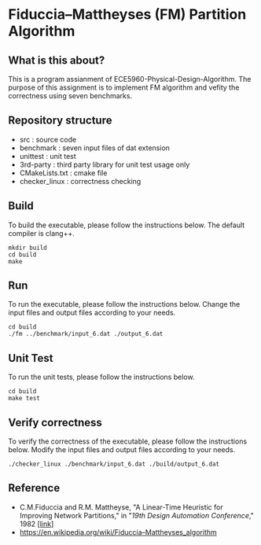 # Fiduccia–Mattheyses (FM) Partition Algorithm


## What is this about?
This is a program assianment of ECE5960-Physical-Design-Algorithm.
The purpose of this assignment is to implement FM algorithm
and vefity the correctness using seven benchmarks. 


## Repository structure
- src : source code
- benchmark : seven input files of dat extension
- unittest : unit test
- 3rd-party : third party library for unit test usage only
- CMakeLists.txt : cmake file
- checker_linux : correctness checking

## Build
To build the executable, please follow the instructions below. The default compiler is clang++.
```
mkdir build
cd build
make
```

## Run
To run the executable, please follow the instructions below. Change the input files and output files according to your needs.
```
cd build
./fm ../benchmark/input_6.dat ./output_6.dat
```

## Unit Test
To run the unit tests, please follow the instructions below.
```
cd build
make test
```

## Verify correctness
To verify the correctness of the executable, please follow the instructions below. Modify the input files and output files according to your needs.
```
./checker_linux ./benchmark/input_6.dat ./build/output_6.dat
```


## Reference
- C.M.Fiduccia and R.M. Mattheyse, "A Linear-Time Heuristic for Improving Network Partitions," in "*19th Design Automation Conference*," 1982 [[link](https://web.eecs.umich.edu/~mazum/fmcut1.pdf)]
- https://en.wikipedia.org/wiki/Fiduccia–Mattheyses_algorithm
